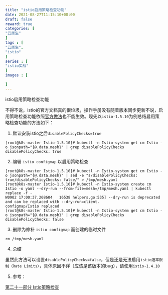 ```yaml
---
title: "istio启用策略检查功能"
date: 2021-08-27T11:15:10+08:00
draft: false
reward: true
categories: [
"云原生"
]
tags : [
"云原生",
"istio"
]
series : [
"istio实战"
]
images : [

]
---
```


istio启用策略检查功能

不得不说，istio的官方文档真的很垃圾，操作手册没有随着版本同步更新不说，启用策略检查功能依照[官方做法](https://istio.io/latest/zh/docs/tasks/policy-enforcement/enabling-policy/)也不能生效。现先以`istio-1.5.10`为例总结启用策略检查功能的方法如下：

1. 默认安装istio之后`disablePolicyChecks=true`

```shell
[root@k8s-master Istio-1.5.10]# kubectl -n Istio-system get cm Istio -o jsonpath="{@.data.mesh}" | grep disablePolicyChecks
disablePolicyChecks: true
```

2. 编辑 `istio configmap` 以启用策略检查

```shell
[root@k8s-master Istio-1.5.10]# kubectl -n Istio-system get cm Istio -o jsonpath="{@.data.mesh}" | sed -e "s/disablePolicyChecks: true/disablePolicyChecks: false/" > /tmp/mesh.yaml
[root@k8s-master Istio-1.5.10]# kubectl -n Istio-system create cm Istio -o yaml --dry-run --from-file=mesh=/tmp/mesh.yaml | kubectl replace -f -
W0902 17:00:37.208604   16538 helpers.go:535] --dry-run is deprecated and can be replaced with --dry-run=client.
configmap/Istio replaced
[root@k8s-master Istio-1.5.10]# kubectl -n Istio-system get cm Istio -o jsonpath="{@.data.mesh}" | grep disablePolicyChecks
disablePolicyChecks: false
```

3. 删除为修补 `istio configmap` 而创建的临时文件

```shell
rm /tmp/mesh.yaml
```

4. 总结

虽然此方法可以设置`disablePolicyChecks=false`，但是还是无法启用`istio速率限制（Rate Limits）`，具体原因不详（应该是该版本的bug），请使用`istio-1.4.10`

5. 参考：

[第二十一部分 Istio策略检查](https://blog.csdn.net/u013538795/article/details/90241062)
